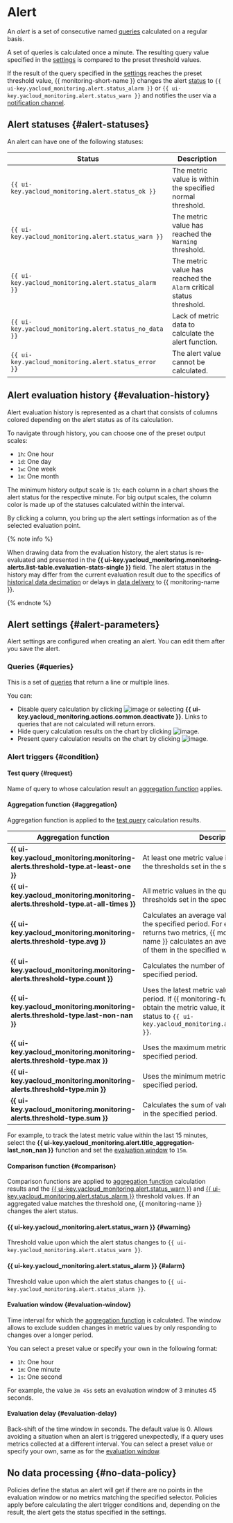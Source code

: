 # Alert

An _alert_ is a set of consecutive named [queries](../data-model.md#queries) calculated on a regular basis.

A set of queries is calculated once a minute. The resulting query value specified in the [settings](#alert-parameters) is compared to the preset threshold values.

If the result of the query specified in the [settings](#alert-parameters) reaches the preset threshold value, {{ monitoring-short-name }} changes the alert [status](#alert-statuses) to `{{ ui-key.yacloud_monitoring.alert.status_alarm }}` or `{{ ui-key.yacloud_monitoring.alert.status_warn }}` and notifies the user via a [notification channel](./notification-channel.md).

## Alert statuses {#alert-statuses}

An alert can have one of the following statuses:

| Status | Description |
----- | -----
| `{{ ui-key.yacloud_monitoring.alert.status_ok }}` | The metric value is within the specified normal threshold. |
| `{{ ui-key.yacloud_monitoring.alert.status_warn }}` | The metric value has reached the `Warning` threshold. |
| `{{ ui-key.yacloud_monitoring.alert.status_alarm }}` | The metric value has reached the `Alarm` critical status threshold. |
| `{{ ui-key.yacloud_monitoring.alert.status_no_data }}` | Lack of metric data to calculate the alert function. |
| `{{ ui-key.yacloud_monitoring.alert.status_error }}` | The alert value cannot be calculated. |

## Alert evaluation history {#evaluation-history}

Alert evaluation history is represented as a chart that consists of columns colored depending on the alert status as of its calculation.

To navigate through history, you can choose one of the preset output scales:

* `1h`: One hour
* `1d`: One day
* `1w`: One week
* `1m`: One month

The minimum history output scale is `1h`: each column in a chart shows the alert status for the respective minute. For big output scales, the column color is made up of the statuses calculated within the interval.

By clicking a column, you bring up the alert settings information as of the selected evaluation point.

{% note info %}

When drawing data from the evaluation history, the alert status is re-evaluated and presented in the **{{ ui-key.yacloud_monitoring.monitoring-alerts.list-table.evaluation-stats-single }}** field. The alert status in the history may differ from the current evaluation result due to the specifics of [historical data decimation](../decimation.md) or delays in [data delivery](../data-collection/unified-agent/index.md) to {{ monitoring-name }}.

{% endnote %}

## Alert settings {#alert-parameters}

Alert settings are configured when creating an alert. You can edit them after you save the alert.

### Queries {#queries}

This is a set of [queries](../data-model.md#queries) that return a line or multiple lines.

You can:

* Disable query calculation by clicking ![image](../../../_assets/console-icons/ellipsis.svg) or selecting **{{ ui-key.yacloud_monitoring.actions.common.deactivate }}**. Links to queries that are not calculated will return errors.
* Hide query calculation results on the chart by clicking ![image](../../../_assets/console-icons/eye.svg).
* Present query calculation results on the chart by clicking ![image](../../../_assets/console-icons/eye-slash.svg).

### Alert triggers {#condition}

#### Test query {#request}

Name of query to whose calculation result an [aggregation function](#aggregation) applies.

#### Aggregation function {#aggregation}

Aggregation function is applied to the [test query](#request) calculation results.

| Aggregation function | Description |
----- | -----
| **{{ ui-key.yacloud_monitoring.monitoring-alerts.threshold-type.at-least-one }}** | At least one metric value in the query exceeds the thresholds set in the specified period. |
| **{{ ui-key.yacloud_monitoring.monitoring-alerts.threshold-type.at-all-times }}** | All metric values in the query exceed the thresholds set in the specified period. |
| **{{ ui-key.yacloud_monitoring.monitoring-alerts.threshold-type.avg }}** | Calculates an average value for each metric in the specified period. For example, if a query returns two metrics, {{ monitoring-short-name }} calculates an average value for each of them in the specified window. |
| **{{ ui-key.yacloud_monitoring.monitoring-alerts.threshold-type.count }}** | Calculates the number of metric values in the specified period. |
| **{{ ui-key.yacloud_monitoring.monitoring-alerts.threshold-type.last-non-nan }}** | Uses the latest metric value in the specified period. If {{ monitoring-full-name }} could not obtain the metric value, it changes the alert status to `{{ ui-key.yacloud_monitoring.alert.status_no_data }}`. |
| **{{ ui-key.yacloud_monitoring.monitoring-alerts.threshold-type.max }}** | Uses the maximum metric value in the specified period. |
| **{{ ui-key.yacloud_monitoring.monitoring-alerts.threshold-type.min }}** | Uses the minimum metric value in the specified period. |
| **{{ ui-key.yacloud_monitoring.monitoring-alerts.threshold-type.sum }}** | Calculates the sum of values for each metric in the specified period. |

For example, to track the latest metric value within the last 15 minutes, select the **{{ ui-key.yacloud_monitoring.alert.title_aggregation-last_non_nan }}** function and set the [evaluation window](#evaluation-window) to `15m`.

#### Comparison function {#comparison}

Comparison functions are applied to [aggregation function](#aggregation) calculation results and the [{{ ui-key.yacloud_monitoring.alert.status_warn }}](#warn) and [{{ ui-key.yacloud_monitoring.alert.status_alarm }}](#alarm) threshold values. If an aggregated value matches the threshold one, {{ monitoring-name }} changes the alert status.

#### {{ ui-key.yacloud_monitoring.alert.status_warn }} {#warning}

Threshold value upon which the alert status changes to `{{ ui-key.yacloud_monitoring.alert.status_warn }}`.

#### {{ ui-key.yacloud_monitoring.alert.status_alarm }} {#alarm}

Threshold value upon which the alert status changes to `{{ ui-key.yacloud_monitoring.alert.status_alarm }}`.

#### Evaluation window {#evaluation-window}

Time interval for which the [aggregation function](#aggregation) is calculated. The window allows to exclude sudden changes in metric values by only responding to changes over a longer period.

You can select a preset value or specify your own in the following format:
* `1h`: One hour
* `1m`: One minute
* `1s`: One second

For example, the value `3m 45s` sets an evaluation window of 3 minutes 45 seconds.

#### Evaluation delay {#evaluation-delay}

Back-shift of the time window in seconds. The default value is 0. Allows avoiding a situation when an alert is triggered unexpectedly, if a query uses metrics collected at a different interval. You can select a preset value or specify your own, same as for the [evaluation window](evaluation-window).

## No data processing {#no-data-policy}

Policies define the status an alert will get if there are no points in the evaluation window or no metrics matching the specified selector. Policies apply before calculating the alert trigger conditions and, depending on the result, the alert gets the status specified in the settings.
